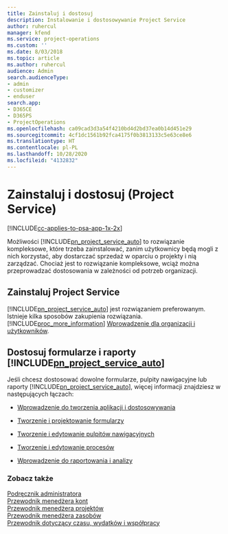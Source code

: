```yaml
---
title: Zainstaluj i dostosuj
description: Instalowanie i dostosowywanie Project Service
author: ruhercul
manager: kfend
ms.service: project-operations
ms.custom: ''
ms.date: 8/03/2018
ms.topic: article
ms.author: ruhercul
audience: Admin
search.audienceType:
- admin
- customizer
- enduser
search.app:
- D365CE
- D365PS
- ProjectOperations
ms.openlocfilehash: ca09cad3d3a54f4210bd4d2bd37ea0b14d451e29
ms.sourcegitcommit: 4cf1dc1561b92fca4175f0b3813133c5e63ce8e6
ms.translationtype: HT
ms.contentlocale: pl-PL
ms.lasthandoff: 10/28/2020
ms.locfileid: "4132832"
---
```

# <a name="install-and-customize-project-service"></a>Zainstaluj i dostosuj (Project Service)

[!INCLUDE[cc-applies-to-psa-app-1x-2x](../includes/cc-applies-to-psa-app-1x-2x.md)]

Możliwości [!INCLUDE[pn_project_service_auto](../includes/pn-project-service-auto.md)] to rozwiązanie kompleksowe, które trzeba zainstalować, zanim użytkownicy będą mogli z nich korzystać, aby dostarczać sprzedaż w oparciu o projekty i nią zarządzać. Chociaż jest to rozwiązanie kompleksowe, wciąż można przeprowadzać dostosowania w zależności od potrzeb organizacji.  
<!-- TODO: I expect to find the information on how to get and install this here. Please find that and add it here. Same for Project Service.--> 
  
## <a name="install-project-service"></a>Zainstaluj Project Service  
 [!INCLUDE[pn_project_service_auto](../includes/pn-project-service-auto.md)] jest rozwiązaniem preferowanym. Istnieje kilka sposobów zakupienia rozwiązania. [!INCLUDE[proc_more_information](../includes/proc-more-information.md)] [Wprowadzenie dla organizacji i użytkowników](https://docs.microsoft.com/dynamics365/customerengagement/on-premises/admin/onboard-your-organization-and-users-to-dynamics-365-online).  
  
## <a name="customize-pn_project_service_auto-forms-and-reports"></a>Dostosuj formularze i raporty [!INCLUDE[pn_project_service_auto](../includes/pn-project-service-auto.md)]  
 Jeśli chcesz dostosować dowolne formularze, pulpity nawigacyjne lub raporty [!INCLUDE[pn_project_service_auto](../includes/pn-project-service-auto.md)], więcej informacji znajdziesz w następujących łączach:  
  
- [Wprowadzenie do tworzenia aplikacji i dostosowywania](https://docs.microsoft.com/dynamics365/customerengagement/on-premises/customize/getting-started-customization)  
  
- [Tworzenie i projektowanie formularzy](https://docs.microsoft.com/dynamics365/customerengagement/on-premises/customize/create-design-forms)  
  
- [Tworzenie i edytowanie pulpitów nawigacyjnych](https://docs.microsoft.com/dynamics365/customerengagement/on-premises/customize/create-edit-dashboards)  
  
- [Tworzenie i edytowanie procesów](https://docs.microsoft.com/dynamics365/customerengagement/on-premises/customize/guide-staff-through-common-tasks-processes)  
  
- [Wprowadzenie do raportowania i analizy](https://docs.microsoft.com/dynamics365/customerengagement/on-premises/analytics/reporting-analytics-with-dynamics-365)  
  
### <a name="see-also"></a>Zobacz także  
 [Podręcznik administratora](../psa/admin-guide.md)   
 [Przewodnik menedżera kont](../psa/account-manager-guide.md)   
 [Przewodnik menedżera projektów](../psa/project-manager-guide.md)   
 [Przewodnik menedżera zasobów](../psa/resource-manager-guide.md)   
 [Przewodnik dotyczący czasu, wydatków i współpracy](../psa/time-expense-collaboration-guide.md)
